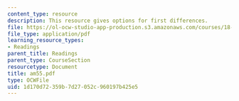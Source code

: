 ```yaml
---
content_type: resource
description: This resource gives options for first differences.
file: https://ol-ocw-studio-app-production.s3.amazonaws.com/courses/18-086-mathematical-methods-for-engineers-ii-spring-2006/1d170d72359b7d27052c960197b425e5_am55.pdf
file_type: application/pdf
learning_resource_types:
- Readings
parent_title: Readings
parent_type: CourseSection
resourcetype: Document
title: am55.pdf
type: OCWFile
uid: 1d170d72-359b-7d27-052c-960197b425e5
---
```

